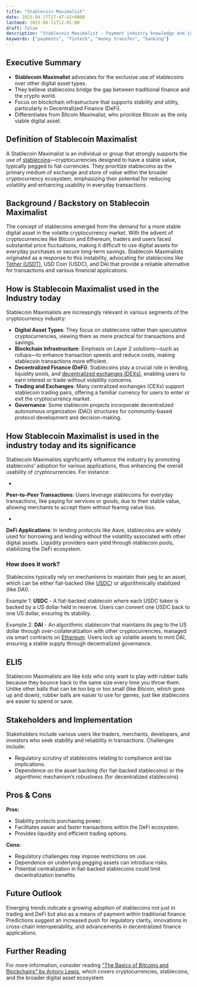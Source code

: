 ```yaml
---
title: "Stablecoin Maximalist"
date: 2025-04-17T17:47:42+0000
lastmod: 2025-08-11T12:01:00
draft: false
description: "Stablecoin Maximalist - Payment industry knowledge and insights"
keywords: ["payments", "fintech", "money transfer", "banking"]
---
```


## Executive Summary

- **Stablecoin Maximalist** advocates for the exclusive use of stablecoins over other digital asset types.
- They believe stablecoins bridge the gap between traditional finance and the crypto world.
- Focus on blockchain infrastructure that supports stability and utility, particularly in Decentralized Finance (DeFi).
- Differentiates from Bitcoin Maximalist, who prioritize Bitcoin as the only viable digital asset.

## Definition of Stablecoin Maximalist
A Stablecoin Maximalist is an individual or group that strongly supports the use of [stablecoins](https://faisalkhanllc.xyz/resources/payments-wiki/s/what-is-a-stablecoin/)—cryptocurrencies designed to have a stable value, typically pegged to fiat currencies. They prioritize stablecoins as the primary medium of exchange and store of value within the broader cryptocurrency ecosystem, emphasizing their potential for reducing volatility and enhancing usability in everyday transactions.

## Background / Backstory on Stablecoin Maximalist
The concept of stablecoins emerged from the demand for a more stable digital asset in the volatile cryptocurrency market. With the advent of cryptocurrencies like Bitcoin and Ethereum, traders and users faced substantial price fluctuations, making it difficult to use digital assets for everyday purchases or secure long-term savings. Stablecoin Maximalists originated as a response to this instability, advocating for stablecoins like [Tether (USDT)](https://faisalkhanllc.xyz/resources/payments-wiki/u/usdt-tether/), USD Coin (USDC), and DAI that provide a reliable alternative for transactions and various financial applications.

## How is Stablecoin Maximalist used in the Industry today
Stablecoin Maximalists are increasingly relevant in various segments of the cryptocurrency industry:

- **Digital Asset Types**: They focus on stablecoins rather than speculative cryptocurrencies, viewing them as more practical for transactions and savings.
- **Blockchain Infrastructure**: Emphasis on Layer 2 solutions—such as rollups—to enhance transaction speeds and reduce costs, making stablecoin transactions more efficient.
- **Decentralized Finance (DeFi)**: Stablecoins play a crucial role in lending, liquidity pools, and [decentralized exchanges (DEXs)](https://faisalkhanllc.xyz/resources/payments-wiki/d/decentralized-exchange-dex/), enabling users to earn interest or trade without volatility concerns.
- **Trading and Exchanges**: Many centralized exchanges (CEXs) support stablecoin trading pairs, offering a familiar currency for users to enter or exit the cryptocurrency market.
- **Governance**: Some stablecoin projects incorporate decentralized autonomous organization (DAO) structures for community-based protocol development and decision-making.

## How Stablecoin Maximalist is used in the industry today and its significance
Stablecoin Maximalists significantly influence the industry by promoting stablecoins' adoption for various applications, thus enhancing the overall usability of cryptocurrencies. For instance:

- 
**Peer-to-Peer Transactions**: Users leverage stablecoins for everyday transactions, like paying for services or goods, due to their stable value, allowing merchants to accept them without fearing value loss.

- 
**DeFi Applications**: In lending protocols like Aave, stablecoins are widely used for borrowing and lending without the volatility associated with other digital assets. Liquidity providers earn yield through stablecoin pools, stabilizing the DeFi ecosystem.

### How does it work?
Stablecoins typically rely on mechanisms to maintain their peg to an asset, which can be either fiat-backed (like [USDC](https://faisalkhanllc.xyz/resources/payments-wiki/u/usdc/)) or algorithmically stabilized (like DAI).

Example 1: **USDC** - A fiat-backed stablecoin where each USDC token is backed by a US dollar held in reserve. Users can convert one USDC back to one US dollar, ensuring its stability.

Example 2: **DAI** - An algorithmic stablecoin that maintains its peg to the US dollar through over-collateralization with other cryptocurrencies, managed via smart contracts on [Ethereum](https://faisalkhanllc.xyz/resources/payments-wiki/e/ethereum-blockchain/). Users lock up volatile assets to mint DAI, ensuring a stable supply through decentralized governance.

## ELI5
Stablecoin Maximalists are like kids who only want to play with rubber balls because they bounce back to the same size every time you throw them. Unlike other balls that can be too big or too small (like Bitcoin, which goes up and down), rubber balls are easier to use for games, just like stablecoins are easier to spend or save.

## Stakeholders and Implementation
Stakeholders include various users like traders, merchants, developers, and investors who seek stability and reliability in transactions. Challenges include:

- Regulatory scrutiny of stablecoins relating to compliance and tax implications.
- Dependence on the asset backing (for fiat-backed stablecoins) or the algorithmic mechanism’s robustness (for decentralized stablecoins).

## Pros & Cons
**Pros:**

- Stability protects purchasing power.
- Facilitates easier and faster transactions within the DeFi ecosystem.
- Provides liquidity and efficient trading options.

**Cons:**

- Regulatory challenges may impose restrictions on use.
- Dependence on underlying pegging assets can introduce risks.
- Potential centralization in fiat-backed stablecoins could limit decentralization benefits.

## Future Outlook
Emerging trends indicate a growing adoption of stablecoins not just in trading and DeFi but also as a means of payment within traditional finance. Predictions suggest an increased push for regulatory clarity, innovations in cross-chain interoperability, and advancements in decentralized finance applications.

## Further Reading
For more information, consider reading ["The Basics of Bitcoins and Blockchains" by Antony Lewis](https://www.goodreads.com/book/show/40541157-the-basics-of-bitcoins-and-blockchains), which covers cryptocurrencies, stablecoins, and the broader digital asset ecosystem.